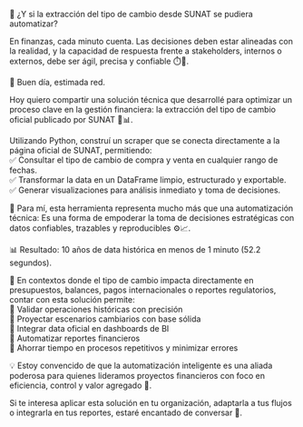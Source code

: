 🚀 ¿Y si la extracción del tipo de cambio desde SUNAT se pudiera automatizar?

En finanzas, cada minuto cuenta. Las decisiones deben estar alineadas con la realidad, y la capacidad de respuesta frente a stakeholders, internos o externos, debe ser ágil, precisa y confiable ⏱️📡.

👋 Buen día, estimada red.

Hoy quiero compartir una solución técnica que desarrollé para optimizar un proceso clave en la gestión financiera: la extracción del tipo de cambio oficial publicado por SUNAT 💼📊.

Utilizando Python, construí un scraper que se conecta directamente a la página oficial de SUNAT, permitiendo:  
✅ Consultar el tipo de cambio de compra y venta en cualquier rango de fechas.  
✅ Transformar la data en un DataFrame limpio, estructurado y exportable.  
✅ Generar visualizaciones para análisis inmediato y toma de decisiones.

🧠 Para mí, esta herramienta representa mucho más que una automatización técnica: Es una forma de empoderar la toma de decisiones estratégicas con datos confiables, trazables y reproducibles ⚙️📈.

📊 Resultado: 10 años de data histórica en menos de 1 minuto (52.2 segundos).

📌 En contextos donde el tipo de cambio impacta directamente en presupuestos, balances, pagos internacionales o reportes regulatorios, contar con esta solución permite:  
🔹 Validar operaciones históricas con precisión  
🔹 Proyectar escenarios cambiarios con base sólida  
🔹 Integrar data oficial en dashboards de BI  
🔹 Automatizar reportes financieros  
🔹 Ahorrar tiempo en procesos repetitivos y minimizar errores

💡 Estoy convencido de que la automatización inteligente es una aliada poderosa para quienes lideramos proyectos financieros con foco en eficiencia, control y valor agregado 🚀.

Si te interesa aplicar esta solución en tu organización, adaptarla a tus flujos o integrarla en tus reportes, estaré encantado de conversar 🤝.
